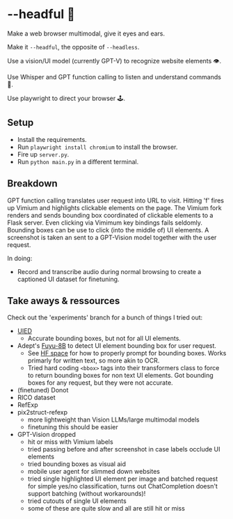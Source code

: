 # --headful 👤
Make a web browser multimodal, give it eyes and ears.

Make it `--headful`, the opposite of `--headless`.

Use a vision/UI model (currently GPT-V) to recognize website elements 👁️.

Use Whisper and GPT function calling to listen and understand commands 🧏.
 
Use playwright to direct your browser 🕹️.


 ## Setup

- Install the requirements.
- Run `playwright install chromium` to install the browser.
- Fire up `server.py`.
- Run `python main.py` in a different terminal.

## Breakdown
GPT function calling translates user request into URL to visit.
Hitting 'f' fires up Vimium and highlights clickable elements on the page.
The Vimium fork renders and sends bounding box coordinated of clickable elements to a Flask server.
Even clicking via Vimimum key bindings fails seldomly. Bounding boxes can be use to click (into the middle of) UI elements.
A screenshot is taken an sent to a GPT-Vision model together with the user request.


In doing:
- Record and transcribe audio during normal browsing to create a captioned UI dataset for finetuning.


## Take aways & ressources
Check out the 'experiments' branch for a bunch of things I tried out:
- [UIED](https://github.com/MulongXie/UIED)
    - Accurate bounding boxes, but not for all UI elements.
- Adept's [Fuyu-8B](https://huggingface.co/adept/fuyu-8b) to detect UI element bounding box for user request.
    - See [HF space](https://huggingface.co/spaces/adept/fuyu-8b-demo/blob/beaba43434072de08478e7a1f90e621ece81aa93/app.py#L67) for how to properly prompt for bounding boxes. Works primarly for written text, so more akin to OCR.
    - Tried hard coding `<bbox>` tags into their transformers class to force to return bounding boxes for non text UI elements. Got bounding boxes for any request, but they were not accurate.
- (finetuned) Donot
- RICO dataset
- RefExp
- pix2struct-refexp
    - more lightweight than Vision LLMs/large multimodal models
    - finetuning this should be easier
- GPT-Vision dropped
    - hit or miss with Vimium labels
    - tried passing before and after screenshot in case labels occlude UI elements
    - tried bounding boxes as visual aid
    - mobile user agent for slimmed down websites
    - tried single highlighted UI element per image and batched request for simple yes/no classification, turns out ChatCompletion doesn't support batching (without workarounds)!
    - tried cutouts of single UI elements
    - some of these are quite slow and all are still hit or miss
